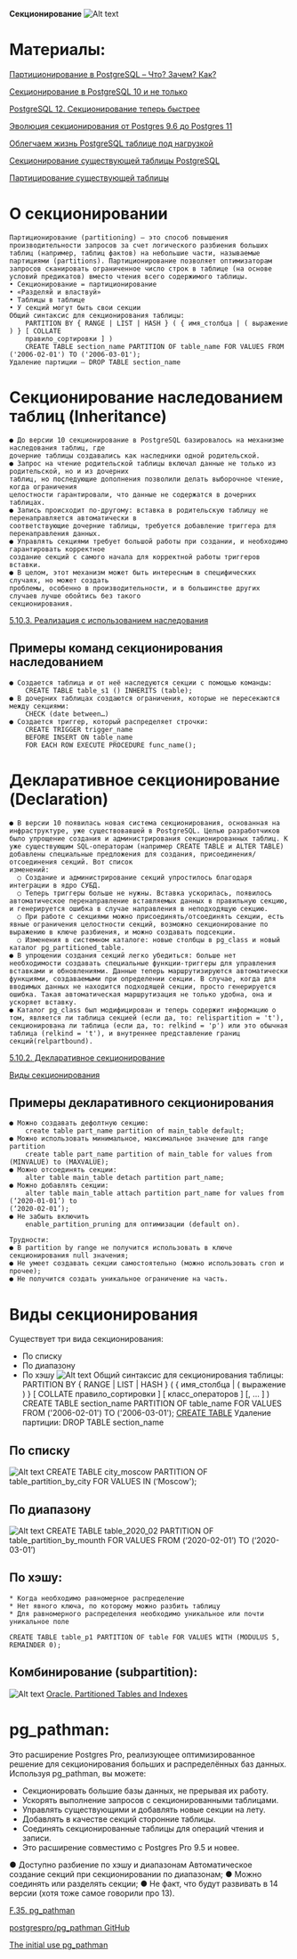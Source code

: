 **Секционирование**
  ![Alt text](image-2.png)

# Материалы:
   [Партиционирование в PostgreSQL – Что? Зачем? Как?](https://habr.com/ru/articles/273933/)

   [Секционирование в PostgreSQL 10 и не только](https://habr.com/ru/companies/postgrespro/articles/353472/)

   [PostgreSQL 12. Секционирование теперь быстрее](https://ptolmachev.ru/perevod-postgresql-12-sekcionirovanie-teper-bystree.html)

   [Эволюция секционирования от Postgres 9.6 до Postgres 11](https://prohoster.info/blog/administrirovanie/postgresql-11-evolyutsiya-sektsionirovaniya-ot-postgres-9-6-do-postgres-11)

   [Облегчаем жизнь PostgreSQL таблице под нагрузкой](https://savepearlharbor.com/?p=334276)

   [Секционирование существующей таблицы PostgreSQL](https://ru.stackoverflow.com/questions/1168712/Секционирование-существующей-таблицы-postgresql)
   
   [Партицирование существующей таблицы](https://ru.stackoverflow.com/questions/430439/Партицирование-существующей-таблицы?rq=1)


# О секционировании
    Партиционирование (partitioning) — это способ повышения производительности запросов за счет логического разбиения больших таблиц (например, таблиц фактов) на небольшие части, называемые партициями (partitions). Партиционирование позволяет оптимизаторам запросов сканировать ограниченное число строк в таблице (на основе условий предикатов) вместо чтения всего содержимого таблицы.
    • Секционирование = партиционирование
    • «Разделяй и властвуй»
    • Таблицы в таблице
    • У секций могут быть свои секции
    Общий синтаксис для секционирования таблицы:
        PARTITION BY { RANGE | LIST | HASH } ( { имя_столбца | ( выражение ) } [ COLLATE
        правило_сортировки ] )
        CREATE TABLE section_name PARTITION OF table_name FOR VALUES FROM ('2006-02-01') TO ('2006-03-01');
    Удаление партиции – DROP TABLE section_name

# Секционирование наследованием таблиц (Inheritance)
    ● До версии 10 секционирование в PostgreSQL базировалось на механизме наследования таблиц, где
    дочерние таблицы создавались как наследники одной родительской.
    ● Запрос на чтение родительской таблицы включал данные не только из родительской, но и из дочерних
    таблиц, но последующие дополнения позволили делать выборочное чтение, когда ограничения
    целостности гарантировали, что данные не содержатся в дочерних таблицах.
    ● Запись происходит по-другому: вставка в родительскую таблицу не перенаправляется автоматически в
    соответствующие дочерние таблицы, требуется добавление триггера для перенаправления данных.
    ● Управлять секциями требует большой работы при создании, и необходимо гарантировать корректное
    создание секций с самого начала для корректной работы триггеров вставки.
    ● В целом, этот механизм может быть интересным в специфических случаях, но может создать
    проблемы, особенно в производительности, и в большинстве других случаев лучше обойтись без такого
    секционирования.
   [5.10.3. Реализация с использованием наследования](https://postgrespro.ru/docs/postgresql/10/ddl-partitioning#DDL-PARTITIONING-IMPLEMENTATION-INHERITANCE)

## Примеры команд секционирования наследованием
    ● Создается таблица и от неё наследуются секции с помощью команды:
        CREATE TABLE table_s1 () INHERITS (table);
    ● В дочерних таблицах создаются ограничения, которые не пересекаются между секциями:
        CHECK (date between…)
    ● Создается триггер, который распределяет строчки:
        CREATE TRIGGER trigger_name
        BEFORE INSERT ON table_name
        FOR EACH ROW EXECUTE PROCEDURE func_name();

# Декларативное секционирование (Declaration)
    ● В версии 10 появилась новая система секционирования, основанная на инфраструктуре, уже существовавшей в PostgreSQL. Целью разработчиков было упрощение создания и администрирования секционированных таблиц. К уже существующим SQL-операторам (например CREATE TABLE и ALTER TABLE) добавлены специальные предложения для создания, присоединения/отсоединения секций. Вот список
    изменений:
      ○ Создание и администрирование секций упростилось благодаря интеграции в ядро СУБД.
      ○ Теперь триггеры больше не нужны. Вставка ускорилась, появилось автоматическое перенаправление вставляемых данных в правильную секцию, и генерируется ошибка в случае направления в неподходящую секцию.
      ○ При работе с секциями можно присоединять/отсоединять секции, есть явные ограничения целостности секций, возможно секционирование по выражению в ключе разбиения, и можно создавать подсекции.
      ○ Изменения в системном каталоге: новые столбцы в pg_class и новый каталог pg_partitioned_table.
    ● В упрощении создания секций легко убедиться: больше нет необходимости создавать специальные функции-триггеры для управления вставками и обновлениями. Данные теперь маршрутизируются автоматически функциями, создаваемыми при определении секции. В случае, когда для вводимых данных не находится подходящей секции, просто генерируется ошибка. Такая автоматическая маршрутизация не только удобна, она и ускоряет вставку.
    ● Каталог pg_class был модифицирован и теперь содержит информацию о том, является ли таблица секцией (если да, то: relispartition = 't'), секционирована ли таблица (если да, то: relkind = 'p') или это обычная таблица (relkind = 't'), и внутреннее представление границ секций(relpartbound).
   [5.10.2. Декларативное секционирование](https://postgrespro.ru/docs/postgresql/10/ddl-partitioning#DDL-PARTITIONING-DECLARATIVE)

   [Виды секционирования](https://habr.com/ru/companies/postgrespro/articles/353472/)

## Примеры декларативного секционирования
    ● Можно создавать дефолтную секцию:
        create table part_name partition of main_table default;
    ● Можно использовать минимальное, максимальное значение для range partition
        create table part_name partition of main_table for values from (MINVALUE) to (MAXVALUE);
    ● Можно отсоединять секции:
        alter table main_table detach partition part_name;
    ● Можно добавлять секции:
        alter table main_table attach partition part_name for values from (‘2020-01-01’) to
    (‘2020-02-01’);
    ● Не забыть включить 
        enable_partition_pruning для оптимизации (default on).

    Трудности:
    ● В partition by range не получится использовать в ключе секционирования null значения;
    ● Не умеет создавать секции самостоятельно (можно использовать cron и прочее);
    ● Не получится создать уникальное ограничение на часть.

# Виды секционирования
   Существует три вида секционирования:
   * По списку
   * По диапазону
   * По хэшу
   ![Alt text](image.png)
    Общий синтаксис для секционирования таблицы:
      PARTITION BY { RANGE | LIST | HASH } ( { имя_столбца | ( выражение ) } [ COLLATE правило_сортировки ] [ класс_операторов ] [, ... ] )
      CREATE TABLE section_name PARTITION OF table_name FOR VALUES FROM ('2006-02-01') TO ('2006-03-01');
      [CREATE TABLE](https://postgrespro.ru/docs/postgresql/10/sql-createtable)
    Удаление партиции:
      DROP TABLE section_name
    
## По списку
   ![Alt text](image-5.png)
   CREATE TABLE city_moscow PARTITION OF table_partition_by_city FOR VALUES IN (‘Moscow');

## По диапазону
   ![Alt text](image-1.png)
   CREATE TABLE table_2020_02 PARTITION OF table_partition_by_mounth FOR VALUES FROM (‘2020-02-01’) TO (‘2020-03-01’)

## По хэшу:
    * Когда необходимо равномерное распределение
    * Нет явного ключа, по которому можно разбить таблицу
    * Для равномерного распределения необходимо уникальное или почти уникальное поле
    
    CREATE TABLE table_p1 PARTITION OF table FOR VALUES WITH (MODULUS 5, REMAINDER 0);

## Комбинирование (subpartition):
   ![Alt text](image-3.png)
   [Oracle. Partitioned Tables and Indexes](https://docs.oracle.com/cd/B10500_01/server.920/a96524/c12parti.htm)


# pg_pathman:
  Это расширение Postgres Pro, реализующее оптимизированное решение для секционирования больших и распределённых баз данных. Используя pg_pathman, вы можете:
  * Секционировать большие базы данных, не прерывая их работу.
  * Ускорять выполнение запросов с секционированными таблицами.
  * Управлять существующими и добавлять новые секции на лету.
  * Добавлять в качестве секций сторонние таблицы.
  * Соединять секционированные таблицы для операций чтения и записи.
  * Это расширение совместимо с Postgres Pro 9.5 и новее.

   ● Доступно разбиение по хэшу и диапазонам Автоматическое создание секций при секционировании по диапазонам;
   ● Можно соединять или разделять секции;
   ● Не факт, что будут развивать в 14 версии (хотя тоже самое говорили про 13).

   [F.35. pg_pathman](https://postgrespro.ru/docs/postgrespro/13/pg-pathman)
   
   [postgrespro/pg_pathman GitHub](https://github.com/postgrespro/pg_pathman)
   
   [The initial use pg_pathman](https://www.programmersought.com/article/25792165890/)